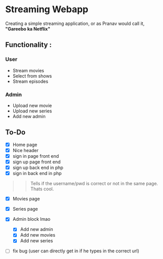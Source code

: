 # Streaming Webapp

Creating a simple streaming application, or as Pranav would call it, **"Gareebo ka Netflix"**

## Functionality : 

### User 

* Stream movies
* Select from shows
* Stream episodes

### Admin

* Upload new movie
* Upload new series
* Add new admin

## To-Do

* [x] Home page
* [x] Nice header
* [x] sign in page front end
* [x] sign up page front end
* [x] sign up back end in php
* [x] sign in back end in php 
>> Tells if the username/pwd is correct or not in the same page. Thats cool.

* [x] Movies page
* [x] Series page

* [x] Admin block lmao
    * [x] Add new admin
    * [x] Add new movies
    * [x] Add new series

* [ ] fix bug (user can directly get in if he types in the correct url)
